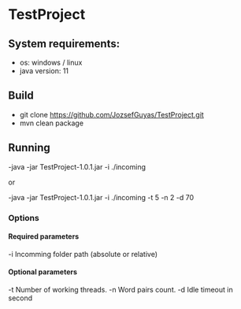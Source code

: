 # TestProject


## System requirements:
- os: windows / linux
- java version: 11

## Build
- git clone https://github.com/JozsefGuyas/TestProject.git
- mvn clean package

## Running
-java -jar TestProject-1.0.1.jar -i ./incoming

or

-java -jar TestProject-1.0.1.jar -i ./incoming -t 5 -n 2 -d 70

### Options
#### Required parameters
-i Incomming folder path (absolute or relative)

#### Optional parameters
-t Number of working threads.
-n Word pairs count.
-d Idle timeout in second

